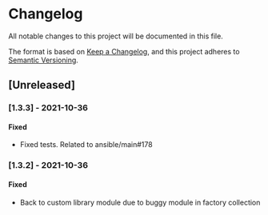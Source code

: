 # Changelog
All notable changes to this project will be documented in this file.

The format is based on [Keep a Changelog](https://keepachangelog.com/en/1.0.0/),
and this project adheres to [Semantic Versioning](https://semver.org/spec/v2.0.0.html).

## [Unreleased]

### [1.3.3] - 2021-10-36
#### Fixed
- Fixed tests. Related to ansible/main#178

### [1.3.2] - 2021-10-36
#### Fixed
- Back to custom library module due to buggy module in factory collection
